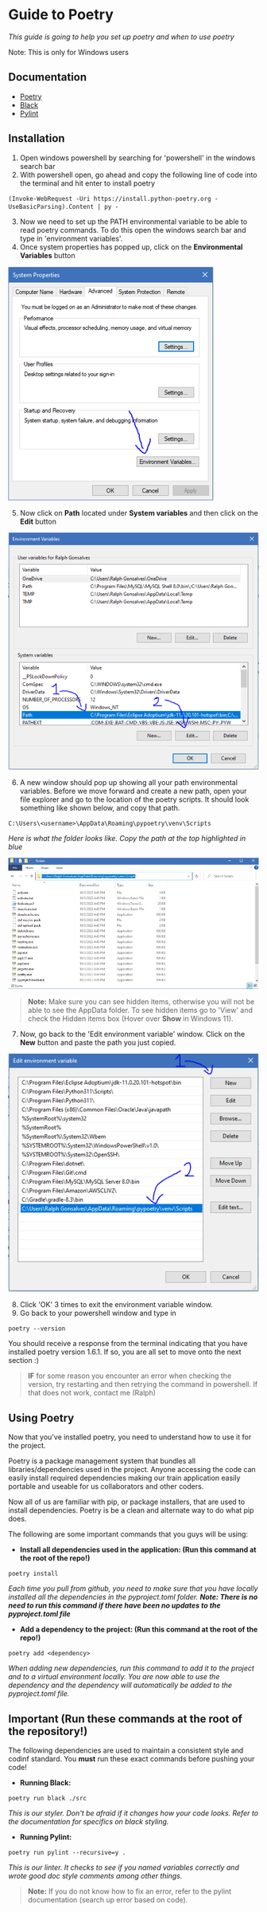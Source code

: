 # Guide to Poetry
_This guide is going to help you set up poetry and when to use poetry_

Note: This is only for Windows users

## Documentation
- [Poetry](https://python-poetry.org/)
- [Black](https://black.readthedocs.io/en/stable/#)
- [Pylint](https://pylint.readthedocs.io/en/stable/#)


## Installation
1. Open windows powershell by searching for 'powershell' in the windows search bar
2. With powershell open, go ahead and copy the following line of code into the terminal and hit enter to install poetry
```
(Invoke-WebRequest -Uri https://install.python-poetry.org -UseBasicParsing).Content | py -
```
3. Now we need to set up the PATH environmental variable to be able to read poetry commands. To do this open the windows search bar and type in 'environment variables'.
4. Once system properties has popped up, click on the __Environmental Variables__ button 

![system properties](imgs/image-1.png)

5. Now click on __Path__ located under __System variables__ and then click on the __Edit__ button 

![variables](imgs/image-2.png)

6. A new window should pop up showing all your path environmental variables. Before we move forward and create a new path, open your file explorer and go to the location of the poetry scripts. It should look something like shown below, and copy that path.
```
C:\Users\<username>\AppData\Roaming\pypoetry\venv\Scripts
```
_Here is what the folder looks like. Copy the path at the top highlighted in blue_

![file explorer](imgs/image-3.png)

>__Note:__ Make sure you can see hidden items, otherwise you will not be able to see the AppData folder. To see hidden items go to 'View' and check the Hidden items box (Hover over __Show__ in Windows 11).

7. Now, go back to the 'Edit environment variable' window. Click on the __New__ button and paste the path you just copied.

![new variable](imgs/image-4.png)

8. Click 'OK' 3 times to exit the environment variable window.
9. Go back to your powershell window and type in
```
poetry --version
```
You should receive a response from the terminal indicating that you have installed poetry version 1.6.1. If so, you are all set to move onto the next section :)

> __IF__ for some reason you encounter an error when checking the version, try restarting and then retrying the command in powershell. If that does not work, contact me (Ralph)

## Using Poetry
Now that you've installed poetry, you need to understand how to use it for the project.

Poetry is a package management system that bundles all libraries/dependencies used in the project. Anyone accessing the code can easily install required dependencies making our train application easily portable and useable for us collaborators and other coders.

Now all of us are familiar with pip, or package installers, that are used to install dependencies. Poetry is be a clean and alternate way to do what pip does.

The following are some important commands that you guys will be using:

* __Install all dependencies used in the application: (Run this command at the root of the repo!)__
```
poetry install
```
_Each time you pull from github, you need to make sure that you have locally installed all the dependencies in the pyproject.toml folder. __Note: There is no need to run this command if there have been no updates to the pyproject.toml file___

* __Add a dependency to the project: (Run this command at the root of the repo!)__
```
poetry add <dependency>
```
_When adding new dependencies, run this command to add it to the project and to a virtual environment locally. You are now able to use the dependency and the dependency will automatically be added to the pyproject.toml file._

## __Important (Run these commands at the root of the repository!)__
The following dependencies are used to maintain a consistent style and codinf standard. You __must__ run these exact commands before pushing your code!

* __Running Black:__
```
poetry run black ./src
```
_This is our styler. Don't be afraid if it changes how your code looks. Refer to the documentation for specifics on black styling._

* __Running Pylint:__
```
poetry run pylint --recursive=y .
```
_This is our linter. It checks to see if you named variables correctly and wrote good doc style comments among other things._
> __Note:__ If you do not know how to fix an error, refer to the pylint documentation (search up error based on code).
